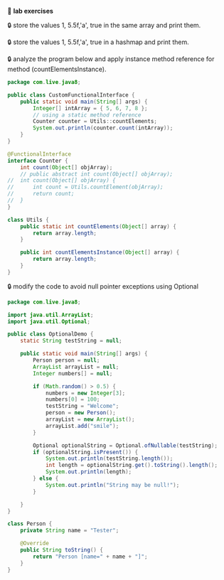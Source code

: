 :beginner: **lab exercises**

:lock: store the values 1, 5.5f,'a', true in the same array and print them.

:lock:  store the values 1, 5.5f,'a', true in a hashmap and print them.


:lock: analyze the program below and apply instance method reference for method (countElementsInstance).
```java
package com.live.java8;

public class CustomFunctionalInterface {
	public static void main(String[] args) {
		Integer[] intArray = { 5, 6, 7, 8 };
		// using a static method reference
		Counter counter = Utils::countElements;
		System.out.println(counter.count(intArray));
	}
}

@FunctionalInterface
interface Counter {
	int count(Object[] objArray);
	// public abstract int count(Object[] objArray);
//	int count(Object[] objArray) {
//		int count = Utils.countElement(objArray);
//		return count;
//	}
}

class Utils {
	public static int countElements(Object[] array) {
		return array.length;
	}

	public int countElementsInstance(Object[] array) {
		return array.length;
	}
}
```
:lock: modify the code to avoid null pointer exceptions using Optional
  
```java
package com.live.java8;

import java.util.ArrayList;
import java.util.Optional;

public class OptionalDemo {
	static String testString = null;

	public static void main(String[] args) {
		Person person = null;
		ArrayList arrayList = null;
		Integer numbers[] = null;

		if (Math.random() > 0.5) {
			numbers = new Integer[3];
			numbers[0] = 100;
			testString = "Welcome";
			person = new Person();
			arrayList = new ArrayList();
			arrayList.add("smile");
		}

		Optional optionalString = Optional.ofNullable(testString);
		if (optionalString.isPresent()) {
			System.out.println(testString.length());
			int length = optionalString.get().toString().length();
			System.out.println(length);
		} else {
			System.out.println("String may be null!");
		}

	}
}

class Person {
	private String name = "Tester";

	@Override
	public String toString() {
		return "Person [name=" + name + "]";
	}
}
```
